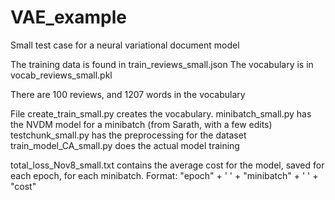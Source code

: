 # VAE_example
Small test case for a neural variational document model

The training data is found in train_reviews_small.json
The vocabulary is in vocab_reviews_small.pkl

There are 100 reviews, and 1207 words in the vocabulary

File create_train_small.py creates the vocabulary.
minibatch_small.py has the NVDM model for a minibatch (from Sarath, with a few edits)
testchunk_small.py has the preprocessing for the dataset
train_model_CA_small.py does the actual model training

total_loss_Nov8_small.txt contains the average cost for the model, saved for each epoch, for each minibatch. Format: "epoch" + ' ' + "minibatch" + ' ' + "cost"

